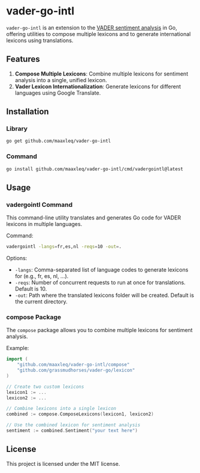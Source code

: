 # vader-go-intl

`vader-go-intl` is an extension to the [VADER sentiment analysis](https://github.com/grassmudhorses/vader-go) in Go, offering utilities to compose multiple lexicons and to generate international lexicons using translations.

## Features

1. **Compose Multiple Lexicons**: Combine multiple lexicons for sentiment analysis into a single, unified lexicon.
2. **Vader Lexicon Internationalization**: Generate lexicons for different languages using Google Translate.

## Installation

### Library

```bash
go get github.com/maaxleq/vader-go-intl
```

### Command

```bash
go install github.com/maaxleq/vader-go-intl/cmd/vadergointl@latest
```

## Usage

### vadergointl Command

This command-line utility translates and generates Go code for VADER lexicons in multiple languages.

Command:

```bash
vadergointl -langs=fr,es,nl -reqs=10 -out=.
```

Options:

- `-langs`: Comma-separated list of language codes to generate lexicons for (e.g., fr, es, nl, ...).
- `-reqs`: Number of concurrent requests to run at once for translations. Default is 10.
- `-out`: Path where the translated lexicons folder will be created. Default is the current directory.

### compose Package

The `compose` package allows you to combine multiple lexicons for sentiment analysis.

Example:

```go
import (
	"github.com/maaxleq/vader-go-intl/compose"
	"github.com/grassmudhorses/vader-go/lexicon"
)

// Create two custom lexicons
lexicon1 := ...
lexicon2 := ...

// Combine lexicons into a single lexicon
combined := compose.ComposeLexicons(lexicon1, lexicon2)

// Use the combined lexicon for sentiment analysis
sentiment := combined.Sentiment("your text here")
```

## License

This project is licensed under the MIT license.
